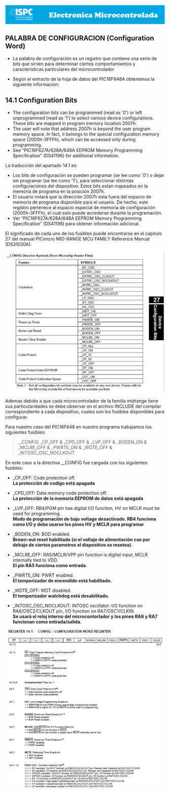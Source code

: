 ![LOGO](../rsc/visuales/LOGO.png)

## PALABRA DE CONFIGURACION (Configuration Word)

- La palabra de configuración es un registro que contiene una serie de bits que sirven para determinar ciertos comportamientos y caracteristicas particulares del microcontrolador

- Según el extracto de la hoja de datos del PIC16F648A obtenemos la siguiente información:  

## 14.1 Configuration Bits
- The configuration bits can be programmed (read as ‘0’) or left unprogrammed (read as ‘1’) to select various device configurations. These bits are mapped in program memory location 2007h.
- The user will note that address 2007h is beyond the user program memory space. In fact, it belongs to the special configuration memory space (2000h-3FFFh), which can be accessed only during programming.  
- See “PIC16F627A/628A/648A EEPROM Memory Programming Specification” (DS41196) for additional information.

La traducción del apartado 14.1 es:
- Los bits de configuración se pueden programar (se lee como '0') o dejar sin programar (se lee como '1'), para seleccionar distintas configuraciones del dispositivo. Estos bits estan mapeados en la memoria de programa en la posición 2007h.  
- El usuario notará que la dirección 2007h esta fuera del espacio de memoria de programa disponible para el usuario. De hecho, este registro pertenece al espacio especial de memoria de configuración (2000h-3FFFh), el cual solo puede accederse durante la programación.  
- Ver “PIC16F627A/628A/648A EEPROM Memory Programming Specification” (DS41196) para obtener información adicional.
  
El significado de cada uno de los fusibles puede encontrarse en el capitulo 27 del manual PICmicro MID-RANGE MCU FAMILY Reference Manual (DS31030A).  
  
  ![tabla](../rsc/visuales/tabla_fusibes%20palabra_de_configuracion.png)

Ademas debido a que cada microcontrolador de la familia midrange tiene sus particularidades se debe observar en el archivo INCLUDE del compilar correspondiente a cada dispositivo, cuales son los fusibles disponibles para configurar.

Para nuestro caso del PIC16F648 en nuestro programa trabajamos los siguientes fusibles:  

>__CONFIG _CP_OFF & _CPD_OFF & _LVP_OFF & _BODEN_ON & _MCLRE_OFF & _PWRTE_ON & _WDTE_OFF & _INTOSC_OSC_NOCLKOUT

En este caso a la directiva __CONFIG fue cargada con los siguientes fusibles:  

- _CP_OFF: Code protection off.  
**La protección de codigo está apagada**

- _CPD_OFF: Data memory code protection off.  
**La protección de la memoria EEPROM de datos está apagada**

- _LVP_OFF: RB4/PGM pin has digital I/O function, HV on MCLR must be used for programming.  
**Modo de programación de bajo voltage desactivado. RB4 funciona como I/O y debe usarse los pines HV y MCLR para programar**

- _BODEN_ON: BOD enabled.  
**Brown-out reset habilitado (si el voltaje de alimentación cae por debajo de ciertos parametros el dispositivo se resetea).**

- _MCLRE_OFF: RA5/MCLR/VPP pin function is digital input, MCLR internally tied to VDD.  
**El pin RA5 funciona como entrada.**

- _PWRTE_ON: PWRT enabled.  
**El temporizador de encendido está habilitado.** 

- _WDTE_OFF: WDT disabled.  
**El temporizador watchdog está desabilitado.**  

- _INTOSC_OSC_NOCLKOUT: INTOSC oscillator: I/O function on RA6/OSC2/CLKOUT pin, I/O function on RA7/OSC1/CLKIN.  
**Se usará el reloj interno del microcontorlador y los pines RA6 y RA7 funcionan como entrada/salida.**    

![figura](../rsc/visuales/palabra_de_configuracion_pic16F648-28-27.png)